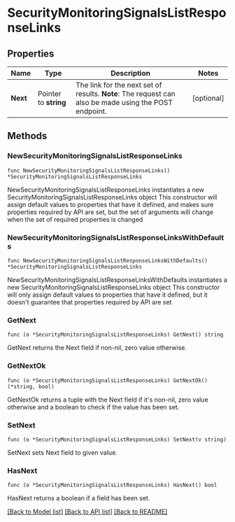 # SecurityMonitoringSignalsListResponseLinks

## Properties

Name | Type | Description | Notes
------------ | ------------- | ------------- | -------------
**Next** | Pointer to **string** | The link for the next set of results. **Note**: The request can also be made using the POST endpoint. | [optional] 

## Methods

### NewSecurityMonitoringSignalsListResponseLinks

`func NewSecurityMonitoringSignalsListResponseLinks() *SecurityMonitoringSignalsListResponseLinks`

NewSecurityMonitoringSignalsListResponseLinks instantiates a new SecurityMonitoringSignalsListResponseLinks object
This constructor will assign default values to properties that have it defined,
and makes sure properties required by API are set, but the set of arguments
will change when the set of required properties is changed

### NewSecurityMonitoringSignalsListResponseLinksWithDefaults

`func NewSecurityMonitoringSignalsListResponseLinksWithDefaults() *SecurityMonitoringSignalsListResponseLinks`

NewSecurityMonitoringSignalsListResponseLinksWithDefaults instantiates a new SecurityMonitoringSignalsListResponseLinks object
This constructor will only assign default values to properties that have it defined,
but it doesn't guarantee that properties required by API are set

### GetNext

`func (o *SecurityMonitoringSignalsListResponseLinks) GetNext() string`

GetNext returns the Next field if non-nil, zero value otherwise.

### GetNextOk

`func (o *SecurityMonitoringSignalsListResponseLinks) GetNextOk() (*string, bool)`

GetNextOk returns a tuple with the Next field if it's non-nil, zero value otherwise
and a boolean to check if the value has been set.

### SetNext

`func (o *SecurityMonitoringSignalsListResponseLinks) SetNext(v string)`

SetNext sets Next field to given value.

### HasNext

`func (o *SecurityMonitoringSignalsListResponseLinks) HasNext() bool`

HasNext returns a boolean if a field has been set.


[[Back to Model list]](../README.md#documentation-for-models) [[Back to API list]](../README.md#documentation-for-api-endpoints) [[Back to README]](../README.md)


